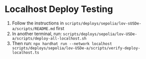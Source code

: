 # Localhost Deploy Testing

1. Follow the instructions in `scripts/deploys/sepolia/lov-sUSDe-a/scripts/README.md` first
2. In another terminal, run: `scripts/deploys/sepolia/lov-USDe-a/scripts/deploy-all-localhost.sh`
3. Then run: `npx hardhat run --network localhost scripts/deploys/sepolia/lov-USDe-a/scripts/verify-deploy-localhost.ts`

